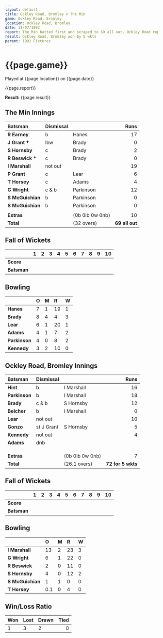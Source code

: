 ```yaml
---
layout: default
title: Ockley Road, Bromley v The Min
game: Ockley Road, Bromley
location: Ockley Road, Bromley
date: 11/07/1992
report: The Min batted first and scraped to 69 all out. Ockley Road replied with 72 for 5 wkts
result: Ockley Road, Bromley won by 5 wkts
parent: 1992 Fixtures
---
```


# {{page.game}}

Played at {{page.location}} on {{page.date}}

{{page.report}}

**Result:** {{page.result}}

## The Min Innings

| Batsman | Dismissal |  | Runs |
|:---|:---|---|---:|
| **R Earney** | b | Hanes | 17 | 
| **J Grant &#8224;** | lbw | Brady | 0 | 
| **S Hornsby** | c | Brady | 2 | 
| **R Beswick &#42;** | c | Brady | 0 | 
| **I Marshall** | not out |  | 19 | 
| **P Grant** | c | Lear | 6 | 
| **T Horsey** | c | Adams | 4 | 
| **G Wright** | c & b | Parkinson | 12 | 
| **S McGuichian** | b | Parkinson | 0 | 
| **S McGuichian** | b | Parkinson | 0 | 
|  |  |  |  | 
| **Extras** | | (0b 0lb 0w 0nb) | 10 | 
| **Total** | | (32 overs) | **69 all out** | 

## Fall of Wickets

| | 1 | 2 | 3 | 4 | 5 | 6 | 7 | 8 | 9 | 10 |
|---|:---:|:---:|:---:|:---:|:---:|:---:|:---:|:---:|:---:|:---:|
| **Score** |  |  |  |  |  |  |  |  |  |  |
| **Batsman** |  |  |  |  |  |  |  |  |  |  |

## Bowling

| | O | M | R | W |
|---|:---|:---|:---|:---|
| **Hanes** | 7 | 1 | 19 | 1 |
| **Brady** | 8 | 4 | 4 | 3 |
| **Lear** | 6 | 1 | 20 | 1 |
| **Adams** | 4 | 1 | 7 | 2 |
| **Parkinson** | 4 | 0 | 8 | 2 |
| **Kennedy** | 3 | 2 | 10 | 0 | 


## Ockley Road, Bromley Innings

| Batsman | Dismissal |  | Runs |
|:---|:---|---|---:|
| **Hint** | b | I Marshall | 16 | 
| **Parkinson** | b | I Marshall | 18 | 
| **Brady** | c & b | S Hornsby | 12 | 
| **Belcher** | b | I Marshall | 0 | 
| **Lear** | not out |  | 10 | 
| **Gonzo** | st J Grant | S Hornsby | 5 |
| **Kennedy** | not out |  | 4 | 
| **Adams** | dnb |  |  |
|  |  |  |  | 
|  |  |  |  | 
|  |  |  |  | 
| **Extras** | | (0b 0lb 0w 0nb) | 7 | 
| **Total** | | (26.1 overs) | **72 for 5 wkts** | 

## Fall of Wickets

| | 1 | 2 | 3 | 4 | 5 | 6 | 7 | 8 | 9 | 10 |
|---|:---:|:---:|:---:|:---:|:---:|:---:|:---:|:---:|:---:|:---:|
| **Score** |  |  |  |  |  |  |  |  |  |  |
| **Batsman** |  |  |  |  |  |  |  |  |  |  |

## Bowling

| | O | M | R | W |
|---|:---|:---|:---|:---|
| **I Marshall** | 13 | 2 | 23 | 3 | 
| **G Wright** | 6 | 1 | 22 | 0 | 
| **R Beswick** | 2 | 0 | 11 | 0 | 
| **S Hornsby** | 4 | 0 | 12 | 2 | 
| **S McGuichian** | 1 | 1 | 0 | 0 |
| **T Horsey** | 0.1 | 0 | 4 | 0 |

## Win/Loss Ratio

| Won | Lost | Drawn | Tied |
|:---|:---|:---|---:|
| 1 | 3 | 2 | 0 |